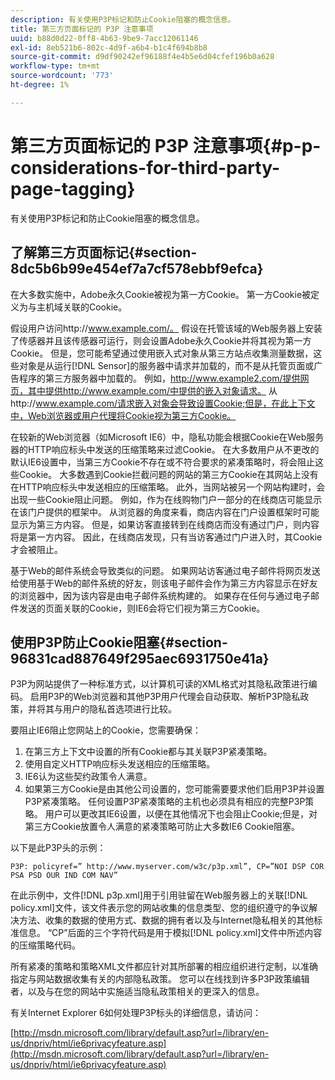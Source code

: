 ```yaml
---
description: 有关使用P3P标记和防止Cookie阻塞的概念信息。
title: 第三方页面标记的 P3P 注意事项
uuid: b88d0d22-0ff8-4b63-9be9-7acc12061146
exl-id: 8eb521b6-802c-4d9f-a6b4-b1c4f694b8b8
source-git-commit: d9df90242ef96188f4e4b5e6d04cfef196b0a628
workflow-type: tm+mt
source-wordcount: '773'
ht-degree: 1%

---
```


# 第三方页面标记的 P3P 注意事项{#p-p-considerations-for-third-party-page-tagging}

有关使用P3P标记和防止Cookie阻塞的概念信息。

## 了解第三方页面标记{#section-8dc5b6b99e454ef7a7cf578ebbf9efca}

在大多数实施中，Adobe永久Cookie被视为第一方Cookie。 第一方Cookie被定义为与主机域关联的Cookie。

假设用户访问http://www.example.com/。 假设在托管该域的Web服务器上安装了传感器并且该传感器可运行，则会设置Adobe永久Cookie并将其视为第一方Cookie。 但是，您可能希望通过使用嵌入式对象从第三方站点收集测量数据，这些对象是从运行[!DNL Sensor]的服务器中请求并加载的，而不是从托管页面或广告程序的第三方服务器中加载的。 例如，http://www.example2.com/提供网页，其中提供http://www.example.com/中提供的嵌入对象请求。 从http://www.example.com/请求嵌入对象会导致设置Cookie;但是，在此上下文中，Web浏览器或用户代理将Cookie视为第三方Cookie。

在较新的Web浏览器（如Microsoft IE6）中，隐私功能会根据Cookie在Web服务器的HTTP响应标头中发送的压缩策略来过滤Cookie。 在大多数用户从不更改的默认IE6设置中，当第三方Cookie不存在或不符合要求的紧凑策略时，将会阻止这些Cookie。 大多数遇到Cookie拦截问题的网站的第三方Cookie在其网站上没有在HTTP响应标头中发送相应的压缩策略。 此外，当网站被另一个网站构建时，会出现一些Cookie阻止问题。 例如，作为在线购物门户一部分的在线商店可能显示在该门户提供的框架中。 从浏览器的角度来看，商店内容在门户设置框架时可能显示为第三方内容。 但是，如果访客直接转到在线商店而没有通过门户，则内容将是第一方内容。 因此，在线商店发现，只有当访客通过门户进入时，其Cookie才会被阻止。

基于Web的邮件系统会导致类似的问题。 如果网站访客通过电子邮件将网页发送给使用基于Web的邮件系统的好友，则该电子邮件会作为第三方内容显示在好友的浏览器中，因为该内容是由电子邮件系统构建的。 如果存在任何与通过电子邮件发送的页面关联的Cookie，则IE6会将它们视为第三方Cookie。

## 使用P3P防止Cookie阻塞{#section-96831cad887649f295aec6931750e41a}

P3P为网站提供了一种标准方式，以计算机可读的XML格式对其隐私政策进行编码。 启用P3P的Web浏览器和其他P3P用户代理会自动获取、解析P3P隐私政策，并将其与用户的隐私首选项进行比较。

要阻止IE6阻止您网站上的Cookie，您需要确保：

1. 在第三方上下文中设置的所有Cookie都与其关联P3P紧凑策略。
1. 使用自定义HTTP响应标头发送相应的压缩策略。
1. IE6认为这些契约政策令人满意。
1. 如果第三方Cookie是由其他公司设置的，您可能需要要求他们启用P3P并设置P3P紧凑策略。 任何设置P3P紧凑策略的主机也必须具有相应的完整P3P策略。 用户可以更改其IE6设置，以便在其他情况下也会阻止Cookie;但是，对第三方Cookie放置令人满意的紧凑策略可防止大多数IE6 Cookie阻塞。

以下是此P3P头的示例：

```
P3P: policyref=” http://www.myserver.com/w3c/p3p.xml”, CP=”NOI DSP COR PSA PSD OUR IND COM NAV”
```

在此示例中，文件[!DNL p3p.xml]用于引用驻留在Web服务器上的关联[!DNL policy.xml]文件，该文件表示您的网站收集的信息类型、您的组织遵守的争议解决方法、收集的数据的使用方式、数据的拥有者以及与Internet隐私相关的其他标准信息。 “CP”后面的三个字符代码是用于模拟[!DNL policy.xml]文件中所述内容的压缩策略代码。

所有紧凑的策略和策略XML文件都应针对其所部署的相应组织进行定制，以准确指定与网站数据收集有关的内部隐私政策。 您可以在线找到许多P3P政策编辑者，以及与在您的网站中实施适当隐私政策相关的更深入的信息。

有关Internet Explorer 6如何处理P3P标头的详细信息，请访问：

[http://msdn.microsoft.com/library/default.asp?url=/library/en-us/dnpriv/html/ie6privacyfeature.asp](http://msdn.microsoft.com/library/default.asp?url=/library/en-us/dnpriv/html/ie6privacyfeature.asp)
